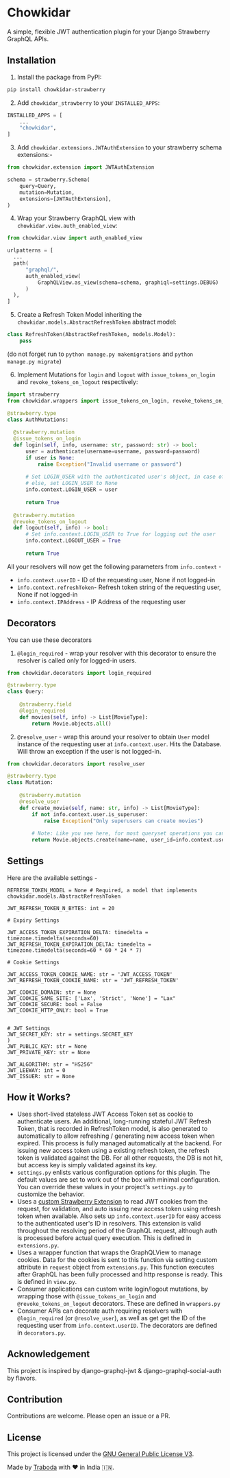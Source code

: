 # Chowkidar

A simple, flexible JWT authentication plugin for your Django Strawberry GraphQL APIs.

## Installation

1. Install the package from PyPI:

```bash
pip install chowkidar-strawberry
```

2. Add `chowkidar_strawberry` to your `INSTALLED_APPS`:

```python
INSTALLED_APPS = [
    ...
    "chowkidar",
]
```

3. Add `chowkidar.extensions.JWTAuthExtension` to your strawberry schema extensions:-

```python
from chowkidar.extension import JWTAuthExtension

schema = strawberry.Schema(
    query=Query,
    mutation=Mutation,
    extensions=[JWTAuthExtension],
)
```

4. Wrap your Strawberry GraphQL view with `chowkidar.view.auth_enabled_view`:

```python
from chowkidar.view import auth_enabled_view

urlpatterns = [
  ...
  path(
      "graphql/",
      auth_enabled_view(
          GraphQLView.as_view(schema=schema, graphiql=settings.DEBUG)
      )
  ),
]
```

5. Create a Refresh Token Model inheriting the `chowkidar.models.AbstractRefreshToken` abstract model:

```python
class RefreshToken(AbstractRefreshToken, models.Model):
    pass
```

(do not forget run to `python manage.py makemigrations` and `python manage.py migrate`)

6. Implement Mutations for `login` and `logout` with `issue_tokens_on_login` and `revoke_tokens_on_logout` respectively:

```python
import strawberry
from chowkidar.wrappers import issue_tokens_on_login, revoke_tokens_on_logout

@strawberry.type
class AuthMutations:
  
  @strawberry.mutation
  @issue_tokens_on_login
  def login(self, info, username: str, password: str) -> bool:
      user = authenticate(username=username, password=password)
      if user is None:
          raise Exception("Invalid username or password")
      
      # Set LOGIN_USER with the authenticated user's object, in case of successful authentication
      # else, set LOGIN_USER to None
      info.context.LOGIN_USER = user
      
      return True
  
  @strawberry.mutation
  @revoke_tokens_on_logout
  def logout(self, info) -> bool:
      # Set info.context.LOGIN_USER to True for logging out the user
      info.context.LOGOUT_USER = True
      
      return True
```

All your resolvers will now get the following parameters from `info.context` -
 - `info.context.userID` - ID of the requesting user, None if not logged-in 
 - `info.context.refreshToken`- Refresh token string of the requesting user, None if not logged-in
- `info.context.IPAddress` - IP Address of the requesting user

## Decorators

You can use these decorators

1. `@login_required` - wrap your resolver with this decorator to ensure the resolver is called only for logged-in users.
    
```python
from chowkidar.decorators import login_required

@strawberry.type
class Query:
    
    @strawberry.field
    @login_required
    def movies(self, info) -> List[MovieType]:
        return Movie.objects.all()
```

2. `@resolve_user` - wrap this around your resolver to obtain `User` model instance of the requesting user at `info.context.user`. Hits the Database. Will throw an exception if the user is not logged-in.

```python
from chowkidar.decorators import resolve_user

@strawberry.type
class Mutation:
    
    @strawberry.mutation
    @resolve_user
    def create_movie(self, name: str, info) -> List[MovieType]:
        if not info.context.user.is_superuser:
            raise Exception("Only superusers can create movies")
        
        # Note: Like you see here, for most queryset operations you can use - user_id=info.context.userID, without needing any decorator or hitting the DB.
        return Movie.objects.create(name=name, user_id=info.context.userID)  

```


## Settings

Here are the available settings -

```
REFRESH_TOKEN_MODEL = None # Required, a model that implements chowkidar.models.AbstractRefreshToken

JWT_REFRESH_TOKEN_N_BYTES: int = 20

# Expiry Settings

JWT_ACCESS_TOKEN_EXPIRATION_DELTA: timedelta = timezone.timedelta(seconds=60)
JWT_REFRESH_TOKEN_EXPIRATION_DELTA: timedelta = timezone.timedelta(seconds=60 * 60 * 24 * 7)

# Cookie Settings

JWT_ACCESS_TOKEN_COOKIE_NAME: str = 'JWT_ACCESS_TOKEN'
JWT_REFRESH_TOKEN_COOKIE_NAME: str = 'JWT_REFRESH_TOKEN'

JWT_COOKIE_DOMAIN: str = None
JWT_COOKIE_SAME_SITE: ['Lax', 'Strict', 'None'] = "Lax"
JWT_COOKIE_SECURE: bool = False
JWT_COOKIE_HTTP_ONLY: bool = True


# JWT Settings
JWT_SECRET_KEY: str = settings.SECRET_KEY
)
JWT_PUBLIC_KEY: str = None
JWT_PRIVATE_KEY: str = None

JWT_ALGORITHM: str = "HS256"
JWT_LEEWAY: int = 0
JWT_ISSUER: str = None

```

## How it Works?

- Uses short-lived stateless JWT Access Token set as cookie to authenticate users. An additional, long-running stateful 
  JWT Refresh Token, that is recorded in RefreshToken model, is also generated to automatically to allow refreshing / 
  generating new access token when expired. This process is fully managed automatically at the backend. For issuing
  new access token using a existing refresh token, the refresh token is validated against the DB. For all other requests,
  the DB is not hit, but access key is simply validated against its key.
- `settings.py` enlists various configuration options for this plugin. The default values are set to work out of the box
  with minimal configuration. You can override these values in your project's `settings.py` to customize the behavior.
- Uses a [custom Strawberry Extension](https://strawberry.rocks/docs/guides/extensions) to read JWT cookies from the 
  request, for validation, and auto issuing new access token using refresh token when available. Also sets up 
  `info.context.userID` for easy access to the authenticated user's ID in resolvers. This extension is valid throughout
  the resolving period of the GraphQL request, although auth is processed before actual query execution. This is defined 
  in `extensions.py`.
- Uses a wrapper function that wraps the GraphQLView to manage cookies. Data for the cookies is sent to this function
  via setting custom attribute in `request` object from `extensions.py`. This function executes after GraphQL has been
  fully processed and http response is ready. This is defined in `view.py`.
- Consumer applications can custom write login/logout mutations, by wrapping those with `@issue_tokens_on_login` and 
  `@revoke_tokens_on_logout` decorators. These are defined in `wrappers.py`
- Consumer APIs can decorate auth requiring resolvers with `@login_required` (or `@resolve_user`), as well as get 
   get the ID of the requesting user from `info.context.userID`. The decorators are defined in `decorators.py`.

## Acknowledgement

This project is inspired by django-graphql-jwt & django-graphql-social-auth by flavors.

## Contribution

Contributions are welcome. Please open an issue or a PR.

## License

This project is licensed under the [GNU General Public License V3](LICENSE).

Made by [Traboda](https://github.com/traboda/chowkidar) with ❤️ in India 🇮🇳.